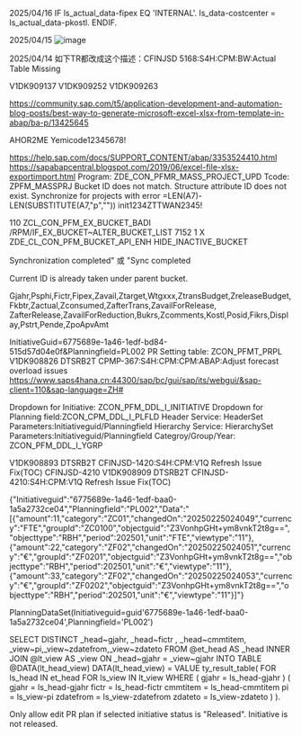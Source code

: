 2025/04/16
IF ls_actual_data-fipex EQ 'INTERNAL'.
    ls_data-costcenter = ls_actual_data-pkostl. 
ENDIF.

2025/04/15
![image](https://github.com/user-attachments/assets/4936f30a-6a3a-4252-9f06-198771ba4d0e)

2025/04/14
如下TR都改成这个描述：CFINJSD 5168:S4H:CPM:BW:Actual Table Missing

V1DK909137
V1DK909252
V1DK909263



https://community.sap.com/t5/application-development-and-automation-blog-posts/best-way-to-generate-microsoft-excel-xlsx-from-template-in-abap/ba-p/13425645

AHOR2ME 
Yemicode12345678!
 
https://help.sap.com/docs/SUPPORT_CONTENT/abap/3353524410.html
https://sapabapcentral.blogspot.com/2019/06/excel-file-xlsx-exportimport.html
Program: ZDE_CON_PFMR_MASS_PROJECT_UPD 
Tcode: ZPFM_MASSPRJ 
Bucket ID does not match.
Structure attribute ID does not exist.
Synchronize for projects with error
=LEN(A7)-LEN(SUBSTITUTE(A7,"p",""))
init1234ZTTWAN2345!

110	ZCL_CON_PFM_EX_BUCKET_BADI	/RPM/IF_EX_BUCKET~ALTER_BUCKET_LIST	7152	1	X	ZDE_CL_CON_PFM_BUCKET_API_ENH	HIDE_INACTIVE_BUCKET

Synchronization completed" 或 "Sync completed

Current ID is already taken under parent bucket.

Gjahr,Psphi,Fictr,Fipex,Zavail,Ztarget,Wtgxxx,ZtransBudget,ZreleaseBudget,Fkbtr,Zactual,Zconsumed,ZafterTrans,ZavailForRelease,
ZafterRelease,ZavailForReduction,Bukrs,Zcomments,Kostl,Posid,Fikrs,Display,Pstrt,Pende,ZpoApvAmt

InitiativeGuid=6775689e-1a46-1edf-bd84-515d57d04e0f&Planningfield=PL002
PR Setting  table:  ZCON_PFMT_PRPL
V1DK908826       DTSRB2T      CPMP-367:S4H:CPM:CPM:ABAP:Adjust forecast overload issues
https://www.saps4hana.cn:44300/sap/bc/gui/sap/its/webgui/&sap-client=110&sap-language=ZH#

Dropdown for Initiative: ZCON_PFM_DDL_I_INITIATIVE
Dropdown for Planning field:ZCON_CPM_DDL_I_PLFLD
Header Service: HeaderSet Parameters:Initiativeguid/Planningfield
Hierarchy Service: HierarchySet Parameters:Initiativeguid/Planningfield
Categroy/Group/Year: ZCON_PFM_DDL_I_YGRP

V1DK908893       DTSRB2T      CFINJSD-1420:S4H:CPM:V1Q Refresh Issue Fix(TOC)
CFINJSD-4210
V1DK908909       DTSRB2T      CFINJSD-4210:S4H:CPM:V1Q Refresh Issue Fix(TOC)

{"Initiativeguid":"6775689e-1a46-1edf-baa0-1a5a2732ce04","Planningfield":"PL002","Data":"[{\"amount\":11,\"category\":\"ZC01\",\"changedOn\":\"20250225024049\",\"currency\":\"FTE\",\"groupId\":\"ZC0100\",\"objectguid\":\"Z3VonhpGHt+ym8vnkT2t8g==\",\"objecttype\":\"RBH\",\"period\":202501,\"unit\":\"FTE\",\"viewtype\":\"11\"},{\"amount\":22,\"category\":\"ZF02\",\"changedOn\":\"20250225024051\",\"currency\":\"€\",\"groupId\":\"ZF0201\",\"objectguid\":\"Z3VonhpGHt+ym8vnkT2t8g==\",\"objecttype\":\"RBH\",\"period\":202501,\"unit\":\"€\",\"viewtype\":\"11\"},{\"amount\":33,\"category\":\"ZF02\",\"changedOn\":\"20250225024053\",\"currency\":\"€\",\"groupId\":\"ZF0202\",\"objectguid\":\"Z3VonhpGHt+ym8vnkT2t8g==\",\"objecttype\":\"RBH\",\"period\":202501,\"unit\":\"€\",\"viewtype\":\"11\"}]"}
 
PlanningDataSet(Initiativeguid=guid'6775689e-1a46-1edf-baa0-1a5a2732ce04',Planningfield='PL002')
 
SELECT DISTINCT _head~gjahr, _head~fictr , _head~cmmtitem, _view~pi,_view~zdatefrom,_view~zdateto
    FROM @et_head AS _head
    INNER JOIN  @lt_view AS _view ON _head~gjahr = _view~gjahr
    INTO TABLE @DATA(lt_head_view)
DATA(lt_head_view) = VALUE ty_result_table(
    FOR ls_head IN et_head
    FOR ls_view IN lt_view WHERE ( gjahr = ls_head-gjahr )
    ( gjahr      = ls_head-gjahr
      fictr      = ls_head-fictr
      cmmtitem   = ls_head-cmmtitem
      pi         = ls_view-pi
      zdatefrom  = ls_view-zdatefrom
      zdateto    = ls_view-zdateto )
).

Only allow edit PR plan if selected initiative status is "Released".
Initiative is not released.
